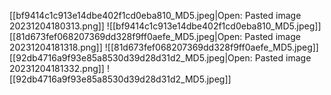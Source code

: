 [[bf9414c1c913e14dbe402f1cd0eba810_MD5.jpeg|Open: Pasted image 20231204180313.png]]
![[bf9414c1c913e14dbe402f1cd0eba810_MD5.jpeg]]
[[81d673fef068207369dd328f9ff0aefe_MD5.jpeg|Open: Pasted image 20231204181318.png]]
![[81d673fef068207369dd328f9ff0aefe_MD5.jpeg]]
[[92db4716a9f93e85a8530d39d28d31d2_MD5.jpeg|Open: Pasted image 20231204181332.png]]
![[92db4716a9f93e85a8530d39d28d31d2_MD5.jpeg]]